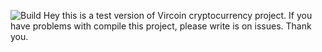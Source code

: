 ![Build](https://travis-ci.org/MultiWu/vircoin-wallet.svg?branch=master)
Hey this is a test version of Vircoin cryptocurrency project.
If you have problems with compile this project, please write is on issues.
Thank you.
